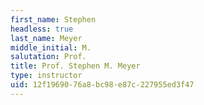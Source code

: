```yaml
---
first_name: Stephen
headless: true
last_name: Meyer
middle_initial: M.
salutation: Prof.
title: Prof. Stephen M. Meyer
type: instructor
uid: 12f19690-76a8-bc98-e87c-227955ed3f47
---
```

